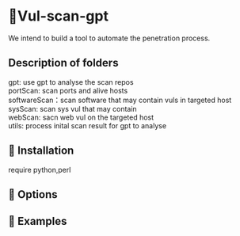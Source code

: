 # 🌟Vul-scan-gpt

We intend to build a tool to automate the penetration process.

## Description of folders

gpt: use gpt to analyse the scan repos  
portScan: scan ports and alive hosts  
softwareScan：scan software that may contain vuls in targeted host  
sysScan: scan sys vul that may contain  
webScan: sacn web vul on the targeted host  
utils: process inital scan result for gpt to analyse

## 🛒 Installation

require python,perl

## 🔧 Options

## 🐾 Examples
